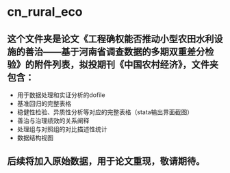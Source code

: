# cn_rural_eco 

## 这个文件夹是论文《工程确权能否推动小型农田水利设施的善治——基于河南省调查数据的多期双重差分检验》的附件列表，拟投期刊《中国农村经济》，文件夹包含： 

- 用于数据处理和实证分析的dofile 
- 基准回归的完整表格 
- 稳健性检验、异质性分析等对应的完整表格（stata输出界面截图） 
- 善治与治理绩效的关系阐释 
- 处理组与对照组的对比描述性统计 
- 数据结构视图  

## 后续将加入原始数据，用于论文重现，敬请期待。 
